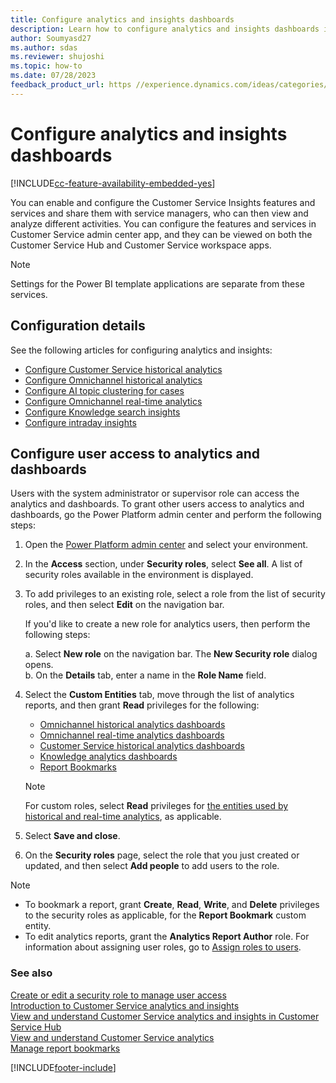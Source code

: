 ```yaml
---
title: Configure analytics and insights dashboards
description: Learn how to configure analytics and insights dashboards in Customer Service admin center and Customer Service workspace.
author: Soumyasd27
ms.author: sdas
ms.reviewer: shujoshi
ms.topic: how-to
ms.date: 07/28/2023
feedback_product_url: https //experience.dynamics.com/ideas/categories/list/?category=a7f4a807-de3b-eb11-a813-000d3a579c38&forum=b68e50a6-88d9-e811-a96b-000d3a1be7ad
---
```


# Configure analytics and insights dashboards

[!INCLUDE[cc-feature-availability-embedded-yes](../../includes/cc-feature-availability.md)]


You can enable and configure the Customer Service Insights features and services and share them with service managers, who can then view and analyze different activities. You can configure the features and services in Customer Service admin center app, and they can be viewed on both the Customer Service Hub and Customer Service workspace apps.

> [!NOTE]
> Settings for the Power BI template applications are separate from these services.

## Configuration details

See the following articles for configuring analytics and insights:

- [Configure Customer Service historical analytics](configure-cs-historical-analytics-csh.md)  
- [Configure Omnichannel historical analytics](oc-historical-analytics-reports.md)  
- [Configure AI topic clustering for cases](configure-topics-clustering-cases-cs.md)  
- [Configure Omnichannel real-time analytics](enable-realtime-analytics-dashboard-administrator.md)  
- [Configure Knowledge search insights](enable-knowledge-search-insights.md)  
- [Configure intraday insights](../implement/configure-intraday-dashboard-supervisor.md)  

## Configure user access to analytics and dashboards

Users with the system administrator or supervisor role can access the analytics and dashboards. To grant other users access to analytics and dashboards, go the Power Platform admin center and perform the following steps:

1. Open the [Power Platform admin center](https://admin.powerplatform.microsoft.com/) and select your environment.

1. In the **Access** section, under **Security roles**, select **See all**. A list of security roles available in the environment is displayed.

1. To add privileges to an existing role, select a role from the list of security roles, and then select **Edit** on the navigation bar. 
   
    If you'd like to create a new role for analytics users, then perform the following steps:

    a. Select **New role** on the navigation bar. The **New Security role** dialog opens. <br>
    b. On the **Details** tab, enter a name in the **Role Name** field.

1. Select the **Custom Entities** tab, move through the list of analytics reports, and then grant **Read** privileges for the following:
    -  [Omnichannel historical analytics dashboards](../use/omnichannel-analytics-insights.md)
    - [Omnichannel real-time analytics dashboards](../use/intro-realtime-analytics-dashboard.md)
    - [Customer Service historical analytics dashboards](../use/customer-service-analytics-insights-csh.md)
    - [Knowledge analytics dashboards](../use/knowledge-search-analytics-cs.md)
    - [Report Bookmarks](../use/manage-bookmarks.md)

    > [!NOTE]
    > For custom roles, select **Read** privileges for [the entities used by historical and real-time analytics](../use/dataverse-entities.md), as applicable.

1. Select **Save and close**.

1. On the **Security roles** page, select the role that you just created or updated, and then select **Add people** to add users to the role.

> [!NOTE]
> - To bookmark a report, grant **Create**, **Read**, **Write**, and **Delete** privileges to the security roles as applicable, for the **Report Bookmark** custom entity.
> - To edit analytics reports, grant the **Analytics Report Author** role. For information about assigning user roles, go to [Assign roles to users](../implement/add-users-assign-roles.md#assign-roles-to-users).

### See also

[Create or edit a security role to manage user access](/power-platform/admin/create-edit-security-role#create-a-security-role.md)  
[Introduction to Customer Service analytics and insights](../implement/customer-service-analytics.md)  
[View and understand Customer Service analytics and insights in Customer Service Hub](../use/customer-service-analytics-insights-csh.md)  
[View and understand Customer Service analytics](../implement/customer-service-analytics.md)  
[Manage report bookmarks](../use/manage-bookmarks.md)  

[!INCLUDE[footer-include](../../includes/footer-banner.md)]
